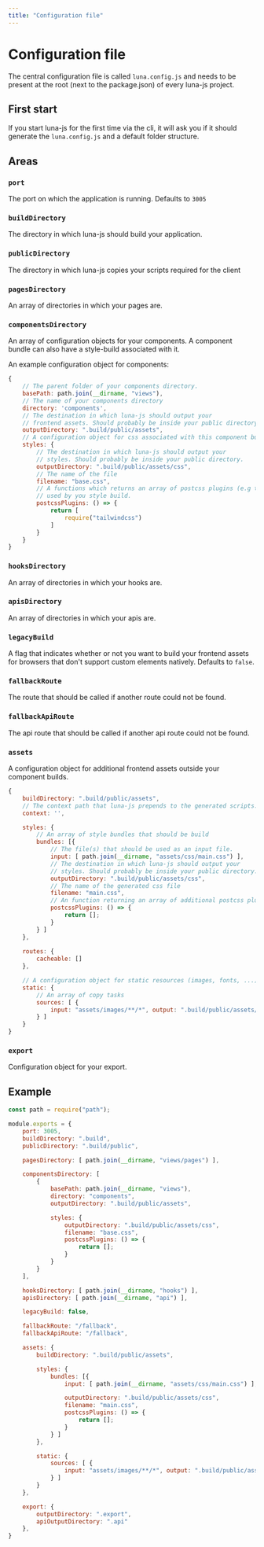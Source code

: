 ```yaml
---
title: "Configuration file"
---
```

# Configuration file

The central configuration file is called `luna.config.js` and needs to be
present at the root (next to the package.json) of every luna-js project.

## First start

If you start luna-js for the first time via the cli, it will ask you
if it should generate the `luna.config.js` and a default folder structure.

## Areas

### `port`
The port on which the application is running. Defaults to `3005`

### `buildDirectory`
The directory in which luna-js should build your application.

### `publicDirectory`
The directory in which luna-js copies your scripts required for the client

### `pagesDirectory`
An array of directories in which your pages are.

### `componentsDirectory`
An array of configuration objects for your components. A component bundle can also
have a style-build associated with it.

An example configuration object for components:
```js
{
    // The parent folder of your components directory.
    basePath: path.join(__dirname, "views"),
    // The name of your components directory
    directory: 'components',
    // The destination in which luna-js should output your
    // frontend assets. Should probably be inside your public directory.
    outputDirectory: ".build/public/assets",
    // A configuration object for css associated with this component bundle
    styles: {
        // The destination in which luna-js should output your
        // styles. Should probably be inside your public directory.
        outputDirectory: ".build/public/assets/css",
        // The name of the file
        filename: "base.css",
        // A functions which returns an array of postcss plugins (e.g tailwind)
        // used by you style build. 
        postcssPlugins: () => {
            return [
                require("tailwindcss")
            ]
        }
    }
}
```
### `hooksDirectory`
An array of directories in which your hooks are.

### `apisDirectory`
An array of directories in which your apis are.

### `legacyBuild`
A flag that indicates whether or not you want to build your
frontend assets for browsers that don't support custom elements natively.
Defaults to `false`.

### `fallbackRoute`
The route that should be called if another route could not be found.

### `fallbackApiRoute`
The api route that should be called if another api route could not be
found.

### `assets`
A configuration object for additional frontend assets outside your
component builds.

```js
{
    buildDirectory: ".build/public/assets",
    // The context path that luna-js prepends to the generated scripts.
    context: '',

    styles: {
        // An array of style bundles that should be build
        bundles: [{
            // The file(s) that should be used as an input file.
            input: [ path.join(__dirname, "assets/css/main.css") ],
            // The destination in which luna-js should output your
            // styles. Should probably be inside your public directory.
            outputDirectory: ".build/public/assets/css",
            // The name of the generated css file
            filename: "main.css",
            // An function returning an array of additional postcss plugins
            postcssPlugins: () => {
                return [];
            }
        } ]
    },
    
    routes: {
        cacheable: []  
    },

    // A configuration object for static resources (images, fonts, ...)
    static: {
        // An array of copy tasks
        sources: [ {
            input: "assets/images/**/*", output: ".build/public/assets/images"
        } ]
    }
}
```

### `export`
Configuration object for your export.

## Example

```js
const path = require("path");

module.exports = {
    port: 3005,
    buildDirectory: ".build",
    publicDirectory: ".build/public",

    pagesDirectory: [ path.join(__dirname, "views/pages") ],

    componentsDirectory: [
        {
            basePath: path.join(__dirname, "views"),
            directory: "components",
            outputDirectory: ".build/public/assets",

            styles: {
                outputDirectory: ".build/public/assets/css",
                filename: "base.css",
                postcssPlugins: () => {
                    return [];
                }
            }
        }
    ],

    hooksDirectory: [ path.join(__dirname, "hooks") ],
    apisDirectory: [ path.join(__dirname, "api") ],

    legacyBuild: false,

    fallbackRoute: "/fallback",
    fallbackApiRoute: "/fallback",

    assets: {
        buildDirectory: ".build/public/assets",

        styles: {
            bundles: [{
                input: [ path.join(__dirname, "assets/css/main.css") ],

                outputDirectory: ".build/public/assets/css",
                filename: "main.css",
                postcssPlugins: () => {
                    return [];
                }
            } ]
        },

        static: {
            sources: [ {
                input: "assets/images/**/*", output: ".build/public/assets/images^"
            } ]
        }
    },

    export: {
        outputDirectory: ".export",
        apiOutputDirectory: ".api"
    },
}
```
